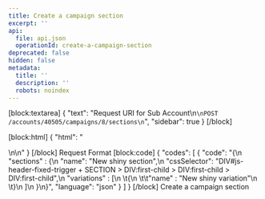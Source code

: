 ```yaml
---
title: Create a campaign section
excerpt: ''
api:
  file: api.json
  operationId: create-a-campaign-section
deprecated: false
hidden: false
metadata:
  title: ''
  description: ''
  robots: noindex
---
```

[block:textarea]
{
  "text": "Request URI for Sub Account\n```\nPOST /accounts/40505/campaigns/8/sections\n```",
  "sidebar": true
}
[/block]

[block:html]
{
  "html": "<div></div>\n\n<style></style>"
}
[/block]
Request Format
[block:code]
{
  "codes": [
    {
      "code": "{\n  \"sections\" : {\n    \"name\": \"New shiny section\",\n    \"cssSelector\": \"DIV#js-header-fixed-trigger + SECTION > DIV:first-child > DIV:first-child > DIV:first-child\",\n    \"variations\" : [\n      \t{\n      \t\t\"name\" : \"New shiny variation\"\n    \t}\n    ]\n  }\n}",
      "language": "json"
    }
  ]
}
[/block]
Create a campaign section